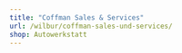 ```yaml
---
title: "Coffman Sales & Services"
url: /wilbur/coffman-sales-und-services/
shop: Autowerkstatt
---
```

